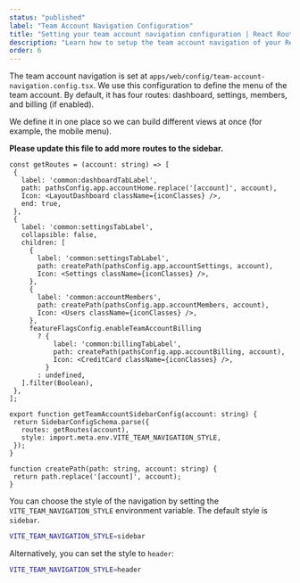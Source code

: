```yaml
---
status: "published"
label: "Team Account Navigation Configuration"
title: "Setting your team account navigation configuration | React Router Supabase SaaS Kit"
description: "Learn how to setup the team account navigation of your React Router Supabase application"
order: 6
---
```


The team account navigation is set at `apps/web/config/team-account-navigation.config.tsx`. We use this configuration to define the menu of the team account. By default, it has four routes: dashboard, settings, members, and billing (if enabled).

We define it in one place so we can build different views at once (for example, the mobile menu).

**Please update this file to add more routes to the sidebar.**

 ```tsx {% title="apps/web/config/team-account-navigation.config.tsx" %}
const getRoutes = (account: string) => [
  {
    label: 'common:dashboardTabLabel',
    path: pathsConfig.app.accountHome.replace('[account]', account),
    Icon: <LayoutDashboard className={iconClasses} />,
    end: true,
  },
  {
    label: 'common:settingsTabLabel',
    collapsible: false,
    children: [
      {
        label: 'common:settingsTabLabel',
        path: createPath(pathsConfig.app.accountSettings, account),
        Icon: <Settings className={iconClasses} />,
      },
      {
        label: 'common:accountMembers',
        path: createPath(pathsConfig.app.accountMembers, account),
        Icon: <Users className={iconClasses} />,
      },
      featureFlagsConfig.enableTeamAccountBilling
        ? {
            label: 'common:billingTabLabel',
            path: createPath(pathsConfig.app.accountBilling, account),
            Icon: <CreditCard className={iconClasses} />,
          }
        : undefined,
    ].filter(Boolean),
  },
];

export function getTeamAccountSidebarConfig(account: string) {
  return SidebarConfigSchema.parse({
    routes: getRoutes(account),
    style: import.meta.env.VITE_TEAM_NAVIGATION_STYLE,
  });
}

function createPath(path: string, account: string) {
  return path.replace('[account]', account);
}
```

You can choose the style of the navigation by setting the `VITE_TEAM_NAVIGATION_STYLE` environment variable. The default style is `sidebar`.

```bash
VITE_TEAM_NAVIGATION_STYLE=sidebar
```

Alternatively, you can set the style to `header`:

```bash
VITE_TEAM_NAVIGATION_STYLE=header
```